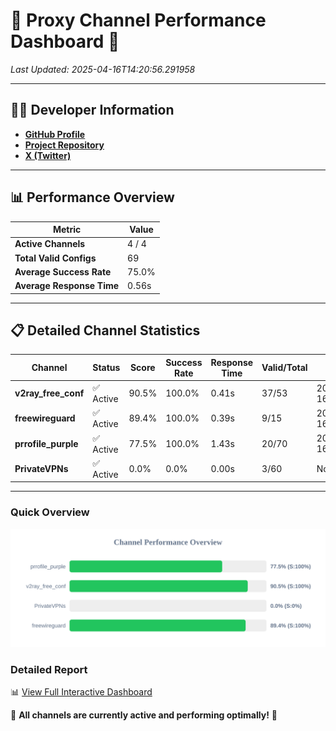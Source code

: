 # 🌟 Proxy Channel Performance Dashboard 🌟

_Last Updated: 2025-04-16T14:20:56.291958_

---

## 👩‍💻 Developer Information

- **[GitHub Profile](https://github.com/4n0nymou3)**  
- **[Project Repository](https://github.com/4n0nymou3/multi-proxy-config-fetcher)**  
- **[X (Twitter)](https://x.com/4n0nymou3)**  

---

## 📊 Performance Overview

| Metric                | Value       |
|-----------------------|-------------|
| **Active Channels**   | 4 / 4       |
| **Total Valid Configs** | 69          |
| **Average Success Rate** | 75.0%      |
| **Average Response Time** | 0.56s       |

---

## 📋 Detailed Channel Statistics

| Channel          | Status     | Score  | Success Rate | Response Time | Valid/Total | Last Success               |
|------------------|------------|--------|--------------|---------------|-------------|----------------------------|
| **v2ray_free_conf**  | ✅ Active  | 90.5%  | 100.0% | 0.41s         | 37/53       | 2025-04-16T14:20:44.636406 |
| **freewireguard**  | ✅ Active  | 89.4%  | 100.0% | 0.39s         | 9/15       | 2025-04-16T14:20:56.289876 |
| **prrofile_purple**  | ✅ Active  | 77.5%  | 100.0% | 1.43s         | 20/70       | 2025-04-16T14:20:44.145527 |
| **PrivateVPNs**  | ✅ Active  | 0.0%  | 0.0% | 0.00s         | 3/60       | None |

---

### Quick Overview
<div align="center">
  <a href="https://raw.githubusercontent.com/nullluser/NullRepo/refs/heads/main/assets/channel_stats_chart.svg">
    <img src="https://raw.githubusercontent.com/nullluser/NullRepo/refs/heads/main/assets/channel_stats_chart.svg" alt="Source Performance Statistics" width="800">
  </a>
</div>

### Detailed Report
📊 [View Full Interactive Dashboard](https://htmlpreview.github.io/?https://github.com/nullluser/NullRepo/blob/main/assets/performance_report.html)

🎉 **All channels are currently active and performing optimally!** 🎉
